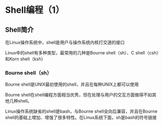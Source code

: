 # Shell编程（1）

## Shell简介

在Linux操作系统中，shell是用户与操作系统内核打交道的接口

Linux中的shell有多种类型，最常用的几种是Bourne shell（sh）、C shell（csh）和Korn shell（ksh）

### Bourne shell（sh）

Bourne shell是UNIX最初使用的shell，并且在每种UNIX上都可以使用

Bourne shell在shell编程方面相当优秀，但在处理与用户的交互方面做得不如其他几种shell。 

Linux操作系统缺省的shell是bash，与Bourne shell全向后兼容，并且在Bourne shell的基础上增加、增强了很多特性。在Linux系统下面，sh是bash的符号链接